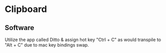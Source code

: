 # Clipboard


## Software 

Utilize the app called Ditto & assign hot key "Ctrl + C" as would transpile to "Alt + C" due to mac key bindings swap.